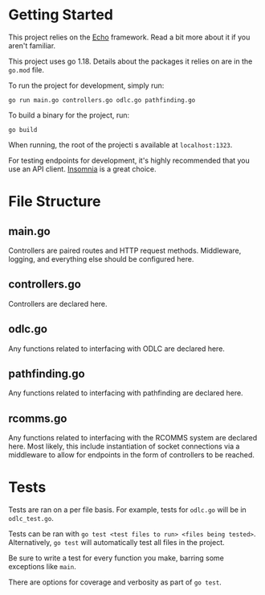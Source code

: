 # Getting Started
This project relies on the [Echo](https://echo.labstack.com/guide/) framework. Read a bit more about it if you aren't familiar.

This project uses go 1.18. Details about the packages it relies on are in the `go.mod` file.

To run the project for development, simply run:
```
go run main.go controllers.go odlc.go pathfinding.go
```

To build a binary for the project, run:
```
go build
```

When running, the root of the projecti s available at `localhost:1323`.

For testing endpoints for development, it's highly recommended that you use an API client. [Insomnia](https://insomnia.rest/) is a great choice.

# File Structure
## main.go
Controllers are paired routes and HTTP request methods. Middleware, logging, and everything else should be configured here.

## controllers.go
Controllers are declared here.

## odlc.go
Any functions related to interfacing with ODLC are declared here.

## pathfinding.go
Any functions related to interfacing with pathfinding are declared here.

## rcomms.go
Any functions related to interfacing with the RCOMMS system are declared here. Most likely, this include instantiation of socket connections via a middleware to allow for endpoints in the form of controllers to be reached. 

# Tests
Tests are ran on a per file basis. For example, tests for `odlc.go` will be in `odlc_test.go`.

Tests can be ran with `go test <test files to run> <files being tested>`.
Alternatively, `go test` will automatically test all files in the project.

Be sure to write a test for every function you make, barring some exceptions like `main`.

There are options for coverage and verbosity as part of `go test`.
